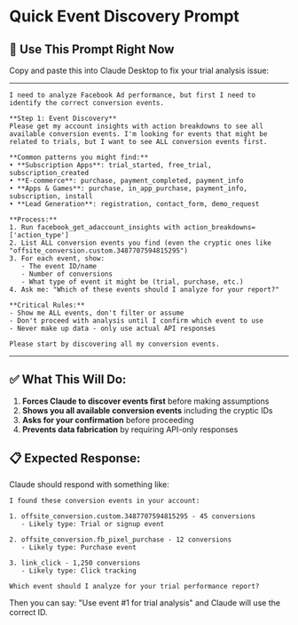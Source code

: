 # Quick Event Discovery Prompt

## 🚀 **Use This Prompt Right Now**

Copy and paste this into Claude Desktop to fix your trial analysis issue:

---

```
I need to analyze Facebook Ad performance, but first I need to identify the correct conversion events.

**Step 1: Event Discovery**
Please get my account insights with action breakdowns to see all available conversion events. I'm looking for events that might be related to trials, but I want to see ALL conversion events first.

**Common patterns you might find:**
• **Subscription Apps**: trial_started, free_trial, subscription_created
• **E-commerce**: purchase, payment_completed, payment_info  
• **Apps & Games**: purchase, in_app_purchase, payment_info, subscription, install
• **Lead Generation**: registration, contact_form, demo_request

**Process:**
1. Run facebook_get_adaccount_insights with action_breakdowns=['action_type'] 
2. List ALL conversion events you find (even the cryptic ones like "offsite_conversion.custom.3487707594815295")
3. For each event, show:
   - The event ID/name
   - Number of conversions 
   - What type of event it might be (trial, purchase, etc.)
4. Ask me: "Which of these events should I analyze for your report?"

**Critical Rules:**
- Show me ALL events, don't filter or assume
- Don't proceed with analysis until I confirm which event to use
- Never make up data - only use actual API responses

Please start by discovering all my conversion events.
```

---

## ✅ **What This Will Do:**

1. **Forces Claude to discover events first** before making assumptions
2. **Shows you all available conversion events** including the cryptic IDs
3. **Asks for your confirmation** before proceeding 
4. **Prevents data fabrication** by requiring API-only responses

## 📋 **Expected Response:**

Claude should respond with something like:

```
I found these conversion events in your account:

1. offsite_conversion.custom.3487707594815295 - 45 conversions
   - Likely type: Trial or signup event
   
2. offsite_conversion.fb_pixel_purchase - 12 conversions  
   - Likely type: Purchase event
   
3. link_click - 1,250 conversions
   - Likely type: Click tracking
   
Which event should I analyze for your trial performance report?
```

Then you can say: "Use event #1 for trial analysis" and Claude will use the correct ID.